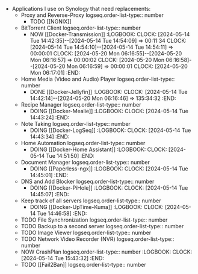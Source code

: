 - Applications I use on Synology that need replacements:
	- Proxy and Reverse-Proxy
	  logseq.order-list-type:: number
		- TODO [[NGNIX]]
	- BitTorrent Client
	  logseq.order-list-type:: number
		- NOW [[Docker-Transmission]]
		  :LOGBOOK:
		  CLOCK: [2024-05-14 Tue 14:42:35]--[2024-05-14 Tue 14:54:09] =>  00:11:34
		  CLOCK: [2024-05-14 Tue 14:54:10]--[2024-05-14 Tue 14:54:11] =>  00:00:01
		  CLOCK: [2024-05-20 Mon 06:16:55]--[2024-05-20 Mon 06:16:57] =>  00:00:02
		  CLOCK: [2024-05-20 Mon 06:16:58]--[2024-05-20 Mon 06:16:59] =>  00:00:01
		  CLOCK: [2024-05-20 Mon 06:17:01]
		  :END:
	- Home Media (Video and Audio) Player
	  logseq.order-list-type:: number
		- DONE [[Docker-Jellyfin]]
		  :LOGBOOK:
		  CLOCK: [2024-05-14 Tue 14:42:14]--[2024-05-20 Mon 06:16:46] =>  135:34:32
		  :END:
	- Recipe Manager
	  logseq.order-list-type:: number
		- DOING [[Docker-Mealie]]
		  :LOGBOOK:
		  CLOCK: [2024-05-14 Tue 14:43:24]
		  :END:
	- Note Taking
	  logseq.order-list-type:: number
		- DOING [[Docker-LogSeq]]
		  :LOGBOOK:
		  CLOCK: [2024-05-14 Tue 14:43:34]
		  :END:
	- Home Automation
	  logseq.order-list-type:: number
		- DOING [[Docker-Home Assistant]]
		  :LOGBOOK:
		  CLOCK: [2024-05-14 Tue 14:51:50]
		  :END:
	- Document Manager
	  logseq.order-list-type:: number
		- DOING [[Paperless-ngx]]
		  :LOGBOOK:
		  CLOCK: [2024-05-14 Tue 14:45:01]
		  :END:
	- DNS and Add Blocker
	  logseq.order-list-type:: number
		- DOING [[Docker-PiHole]]
		  :LOGBOOK:
		  CLOCK: [2024-05-14 Tue 14:45:07]
		  :END:
	- Keep track of all servers
	  logseq.order-list-type:: number
		- DOING [[Docker-UpTime-Kuma]]
		  :LOGBOOK:
		  CLOCK: [2024-05-14 Tue 14:46:58]
		  :END:
	- TODO File Synchronization
	  logseq.order-list-type:: number
	- TODO Backup to a second server
	  logseq.order-list-type:: number
	- TODO Image Viewer
	  logseq.order-list-type:: number
	- TODO Network Video Recorder (NVR)
	  logseq.order-list-type:: number
	- NOW CrashPlan
	  logseq.order-list-type:: number
	  :LOGBOOK:
	  CLOCK: [2024-05-14 Tue 15:43:32]
	  :END:
	- TODO [[Fail2Ban]]
	  logseq.order-list-type:: number